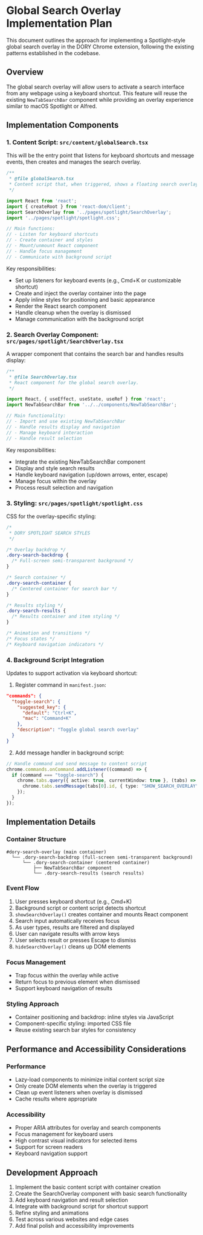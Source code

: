# Global Search Overlay Implementation Plan

This document outlines the approach for implementing a Spotlight-style global search overlay in the DORY Chrome extension, following the existing patterns established in the codebase.

## Overview

The global search overlay will allow users to activate a search interface from any webpage using a keyboard shortcut. This feature will reuse the existing `NewTabSearchBar` component while providing an overlay experience similar to macOS Spotlight or Alfred.

## Implementation Components

### 1. Content Script: `src/content/globalSearch.tsx`

This will be the entry point that listens for keyboard shortcuts and message events, then creates and manages the search overlay.

```typescript
/**
 * @file globalSearch.tsx
 * Content script that, when triggered, shows a floating search overlay with React.
 */

import React from 'react';
import { createRoot } from 'react-dom/client';
import SearchOverlay from '../pages/spotlight/SearchOverlay';
import '../pages/spotlight/spotlight.css';

// Main functions:
// - Listen for keyboard shortcuts
// - Create container and styles
// - Mount/unmount React component
// - Handle focus management
// - Communicate with background script
```

Key responsibilities:
- Set up listeners for keyboard events (e.g., Cmd+K or customizable shortcut)
- Create and inject the overlay container into the page
- Apply inline styles for positioning and basic appearance
- Render the React search component
- Handle cleanup when the overlay is dismissed
- Manage communication with the background script

### 2. Search Overlay Component: `src/pages/spotlight/SearchOverlay.tsx`

A wrapper component that contains the search bar and handles results display:

```typescript
/**
 * @file SearchOverlay.tsx
 * React component for the global search overlay.
 */

import React, { useEffect, useState, useRef } from 'react';
import NewTabSearchBar from '../../components/NewTabSearchBar';

// Main functionality:
// - Import and use existing NewTabSearchBar
// - Handle results display and navigation
// - Manage keyboard interaction
// - Handle result selection
```

Key responsibilities:
- Integrate the existing NewTabSearchBar component
- Display and style search results
- Handle keyboard navigation (up/down arrows, enter, escape)
- Manage focus within the overlay
- Process result selection and navigation

### 3. Styling: `src/pages/spotlight/spotlight.css`

CSS for the overlay-specific styling:

```css
/* 
 * DORY SPOTLIGHT SEARCH STYLES
 */

/* Overlay backdrop */
.dory-search-backdrop {
  /* Full-screen semi-transparent background */
}

/* Search container */
.dory-search-container {
  /* Centered container for search bar */
}

/* Results styling */
.dory-search-results {
  /* Results container and item styling */
}

/* Animation and transitions */
/* Focus states */
/* Keyboard navigation indicators */
```

### 4. Background Script Integration

Updates to support activation via keyboard shortcut:

1. Register command in `manifest.json`:
```json
"commands": {
  "toggle-search": {
    "suggested_key": {
      "default": "Ctrl+K",
      "mac": "Command+K"
    },
    "description": "Toggle global search overlay"
  }
}
```

2. Add message handler in background script:
```typescript
// Handle command and send message to content script
chrome.commands.onCommand.addListener((command) => {
  if (command === "toggle-search") {
    chrome.tabs.query({ active: true, currentWindow: true }, (tabs) => {
      chrome.tabs.sendMessage(tabs[0].id, { type: "SHOW_SEARCH_OVERLAY" });
    });
  }
});
```

## Implementation Details

### Container Structure
```
#dory-search-overlay (main container)
  └── .dory-search-backdrop (full-screen semi-transparent background)
      └── .dory-search-container (centered container)
          ├── NewTabSearchBar component
          └── .dory-search-results (search results)
```

### Event Flow
1. User presses keyboard shortcut (e.g., Cmd+K)
2. Background script or content script detects shortcut
3. `showSearchOverlay()` creates container and mounts React component
4. Search input automatically receives focus
5. As user types, results are filtered and displayed
6. User can navigate results with arrow keys
7. User selects result or presses Escape to dismiss
8. `hideSearchOverlay()` cleans up DOM elements

### Focus Management
- Trap focus within the overlay while active
- Return focus to previous element when dismissed
- Support keyboard navigation of results

### Styling Approach
- Container positioning and backdrop: inline styles via JavaScript
- Component-specific styling: imported CSS file
- Reuse existing search bar styles for consistency

## Performance and Accessibility Considerations

### Performance
- Lazy-load components to minimize initial content script size
- Only create DOM elements when the overlay is triggered
- Clean up event listeners when overlay is dismissed
- Cache results where appropriate

### Accessibility
- Proper ARIA attributes for overlay and search components
- Focus management for keyboard users
- High contrast visual indicators for selected items
- Support for screen readers
- Keyboard navigation support

## Development Approach

1. Implement the basic content script with container creation
2. Create the SearchOverlay component with basic search functionality
3. Add keyboard navigation and result selection
4. Integrate with background script for shortcut support
5. Refine styling and animations
6. Test across various websites and edge cases
7. Add final polish and accessibility improvements 